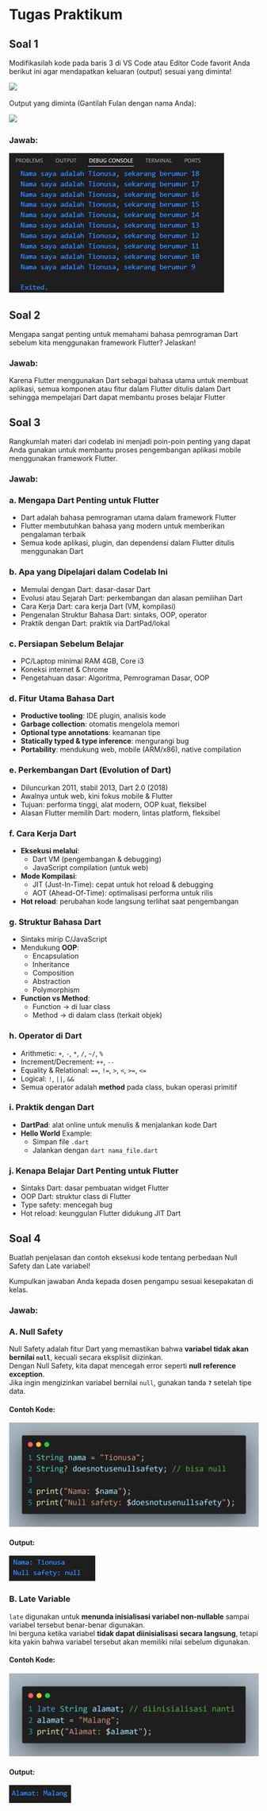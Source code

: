 # Tugas Praktikum 
## Soal 1
Modifikasilah kode pada baris 3 di VS Code atau Editor Code favorit Anda berikut ini agar mendapatkan keluaran (output) sesuai yang diminta!

<img src="https://jti-polinema.github.io/flutter-codelab/02-pengantar-bahasa-pemrograman-dart-bag-1/img/71269de4e0dd2e48.png">

Output yang diminta (Gantilah Fulan dengan nama Anda):

<img src="https://jti-polinema.github.io/flutter-codelab/02-pengantar-bahasa-pemrograman-dart-bag-1/img/6b02cedc14441fb5.png">

### Jawab:
![Jawaban soal 1](img/soal1.png)
 
## Soal 2
Mengapa sangat penting untuk memahami bahasa pemrograman Dart sebelum kita menggunakan framework Flutter? Jelaskan!

### Jawab:
Karena Flutter menggunakan Dart sebagai bahasa utama untuk membuat aplikasi, semua komponen atau fitur dalam Flutter ditulis dalam Dart sehingga mempelajari Dart dapat membantu proses belajar Flutter

## Soal 3
Rangkumlah materi dari codelab ini menjadi poin-poin penting yang dapat Anda gunakan untuk membantu proses pengembangan aplikasi mobile menggunakan framework Flutter.

### Jawab:
### **a. Mengapa Dart Penting untuk Flutter**
- Dart adalah bahasa pemrograman utama dalam framework Flutter
- Flutter membutuhkan bahasa yang modern untuk memberikan pengalaman terbaik
- Semua kode aplikasi, plugin, dan dependensi dalam Flutter ditulis menggunakan Dart 

### **b. Apa yang Dipelajari dalam Codelab Ini**
- Memulai dengan Dart: dasar-dasar Dart  
- Evolusi atau Sejarah Dart: perkembangan dan alasan pemilihan Dart  
- Cara Kerja Dart: cara kerja Dart (VM, kompilasi)  
- Pengenalan Struktur Bahasa Dart: sintaks, OOP, operator  
- Praktik dengan Dart: praktik via DartPad/lokal  

### **c. Persiapan Sebelum Belajar**
- PC/Laptop minimal RAM 4GB, Core i3  
- Koneksi internet & Chrome  
- Pengetahuan dasar: Algoritma, Pemrograman Dasar, OOP  

### **d. Fitur Utama Bahasa Dart**
- **Productive tooling**: IDE plugin, analisis kode  
- **Garbage collection**: otomatis mengelola memori  
- **Optional type annotations**: keamanan tipe  
- **Statically typed & type inference**: mengurangi bug  
- **Portability**: mendukung web, mobile (ARM/x86), native compilation  

### **e. Perkembangan Dart (Evolution of Dart)**
- Diluncurkan 2011, stabil 2013, Dart 2.0 (2018)  
- Awalnya untuk web, kini fokus mobile & Flutter  
- Tujuan: performa tinggi, alat modern, OOP kuat, fleksibel  
- Alasan Flutter memilih Dart: modern, lintas platform, fleksibel  

### **f. Cara Kerja Dart**
- **Eksekusi melalui**:  
  - Dart VM (pengembangan & debugging)  
  - JavaScript compilation (untuk web)  
- **Mode Kompilasi**:  
  - JIT (Just-In-Time): cepat untuk hot reload & debugging  
  - AOT (Ahead-Of-Time): optimalisasi performa untuk rilis  
- **Hot reload**: perubahan kode langsung terlihat saat pengembangan  

### **g. Struktur Bahasa Dart**
- Sintaks mirip C/JavaScript  
- Mendukung **OOP**:  
  - Encapsulation  
  - Inheritance  
  - Composition  
  - Abstraction  
  - Polymorphism  
- **Function vs Method**:  
  - Function → di luar class  
  - Method → di dalam class (terkait objek)  

### **h. Operator di Dart**
- Arithmetic: `+`, `-`, `*`, `/`, `~/`, `%`  
- Increment/Decrement: `++`, `--`  
- Equality & Relational: `==`, `!=`, `>`, `<`, `>=`, `<=`  
- Logical: `!`, `||`, `&&`  
- Semua operator adalah **method** pada class, bukan operasi primitif  

### **i. Praktik dengan Dart**
- **DartPad**: alat online untuk menulis & menjalankan kode Dart  
- **Hello World** Example:  
  - Simpan file `.dart`  
  - Jalankan dengan `dart nama_file.dart`  

### **j. Kenapa Belajar Dart Penting untuk Flutter**
- Sintaks Dart: dasar pembuatan widget Flutter  
- OOP Dart: struktur class di Flutter  
- Type safety: mencegah bug  
- Hot reload: keunggulan Flutter didukung JIT Dart  

## Soal 4
Buatlah penjelasan dan contoh eksekusi kode tentang perbedaan Null Safety dan Late variabel!

Kumpulkan jawaban Anda kepada dosen pengampu sesuai kesepakatan di kelas.

### Jawab:
### **A. Null Safety**
Null Safety adalah fitur Dart yang memastikan bahwa **variabel tidak akan bernilai `null`**, kecuali secara eksplisit diizinkan.  
Dengan Null Safety, kita dapat mencegah error seperti **null reference exception**.  
Jika ingin mengizinkan variabel bernilai `null`, gunakan tanda **`?`** setelah tipe data.

#### **Contoh Kode:**
![kode null safety](img/nullCode.png)

#### **Output:**
![Output kode null](img/nullOutput.png)

### **B. Late Variable**
`late` digunakan untuk **menunda inisialisasi variabel non-nullable** sampai variabel tersebut benar-benar digunakan.  
Ini berguna ketika variabel **tidak dapat diinisialisasi secara langsung**, tetapi kita yakin bahwa variabel tersebut akan memiliki nilai sebelum digunakan.

#### **Contoh Kode:**
![kode late](img/lateCode.png)

#### **Output:**
![output late kode](img/lateOutput.png)